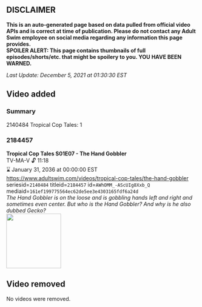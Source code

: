 ## DISCLAIMER
**This is an auto-generated page based on data pulled from official video APIs and is correct at time of publication. Please do not contact any Adult Swim employee on social media regarding any information this page provides.**  
**SPOILER ALERT: This page contains thumbnails of full episodes/shorts/etc. that might be spoilery to you. YOU HAVE BEEN WARNED.**  

_Last Update: December 5, 2021 at 01:30:30 EST_
## Video added
### Summary
2140484 Tropical Cop Tales: 1  
### 2184457
**Tropical Cop Tales S01E07 - The Hand Gobbler**  
TV-MA-V 🔓 11:18  
⌛ January 31, 2036 at 00:00:00 EST  
https://www.adultswim.com/videos/tropical-cop-tales/the-hand-gobbler  
seriesid=`2140484` titleid=`2184457` id=`AWhOMM_-AScUIg8Xxb_Q` mediaid=`161ef199775564ec62de5ee3e4303165fdf6a24d`  
_The Hand Gobbler is on the loose and is gobbling hands left and right and sometimes even center. But who is the Hand Gobbler? And why is he also dubbed Gecko?_  
<a href="https://i.cdn.turner.com/adultswim/big/image-upload/thumbnails/thumb-2_image-155077097078518.jpg"><img src="https://i.cdn.turner.com/adultswim/big/image-upload/thumbnails/thumb-2_image-155077097078518.jpg" height="144px" /></a>
## Video removed
No videos were removed.  
